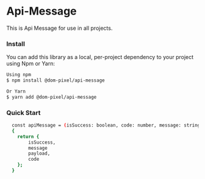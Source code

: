 # Api-Message

This is Api Message for use in all projects.

### Install

You can add this library as a local, per-project dependency to your project using Npm or Yarn:

```sh
Using npm
$ npm install @dom-pixel/api-message

Or Yarn
$ yarn add @dom-pixel/api-message
```

### Quick Start

```sh
  const apiMessage = (isSuccess: boolean, code: number, message: string | undefined, payload: any | undefined) =>
  {
    return {
        isSuccess,
        message
        payload,
        code
    };
  }
```

